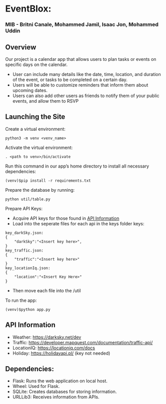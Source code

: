 # EventBlox:
### MIB - Britni Canale, Mohammed Jamil, Isaac Jon, Mohammed Uddin

## Overview
Our project is a calendar app that allows users to plan tasks or events on specific days on the calendar. 
- User can include many details like the date, time, location, and duration of the event, or tasks to be completed on a certain day. 
- Users will be able to customize reminders that inform them about upcoming dates. 
- Users can also add other users as friends to notify them of your public events, and allow them to RSVP

## Launching the Site
Create a virtual environment:
```
python3 -m venv <venv_name>
```

Activate the virtual environment:
```
. <path to venv>/bin/activate
```

Run this command in our app’s home directory to install all necessary dependencies:
```
(venv)$pip install -r requirements.txt
```

Prepare the database by running:
```
python util/table.py
```

Prepare API Keys:
- Acquire API keys for those found in [API Information](#API-Information)
- Load into the seperate files for each api in the keys folder keys:

```
key_darkSky.json:
{
    "darkSky":"<Insert key here>",
}
key_traffic.json:
{
    "traffic":"<Insert key here>"
}
key_locationIq.json:
{
    "location":"<Insert Key Here>"
}
```
- Then move each file into the <root>/util



To run the app: 
```
(venv)$python app.py
```

## API Information
- Weather: https://darksky.net/dev
- Traffic: https://developer.mapquest.com/documentation/traffic-api/
- LocationIQ: https://locationiq.com/docs
- Holiday: https://holidayapi.pl/ (key not needed)

## Dependencies: 
- Flask: Runs the web application on local host.
- Wheel: Used for Flask.
- SQLite: Creates databases for storing information.
- URLLib3: Receives information from APIs.
